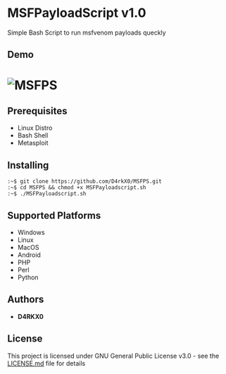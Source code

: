 # MSFPayloadScript v1.0

Simple Bash Script to run msfvenom payloads queckly

## Demo

# <img alt="MSFPS" src="https://media.giphy.com/media/5kFzbCNZbEiL5jT5gx/giphy.gif">

## Prerequisites

+ Linux Distro
+ Bash Shell
+ Metasploit

## Installing

```
:~$ git clone https://github.com/D4rkX0/MSFPS.git
:~$ cd MSFPS && chmod +x MSFPayloadscript.sh
:~$ ./MSFPayloadscript.sh
```

## Supported Platforms

* Windows
* Linux
* MacOS
* Android
* PHP
* Perl
* Python

## Authors

* **D4RKX0**

## License

This project is licensed under GNU General Public License v3.0 - see the [LICENSE.md](LICENSE.md) file for details

